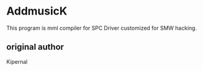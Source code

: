 # AddmusicK
This program is mml compiler for SPC Driver customized for SMW hacking.  

## original author
Kipernal

